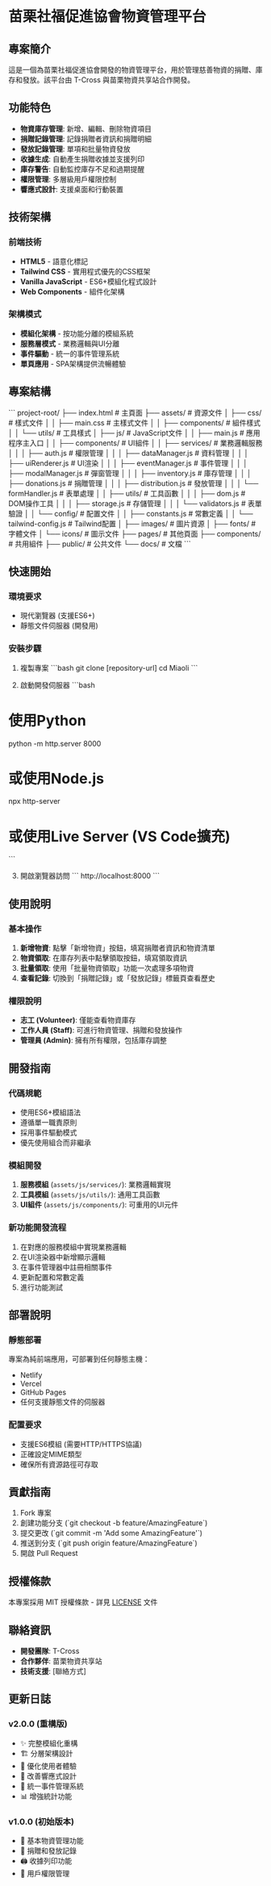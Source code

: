 # 苗栗社福促進協會物資管理平台

## 專案簡介

這是一個為苗栗社福促進協會開發的物資管理平台，用於管理慈善物資的捐贈、庫存和發放。該平台由 T-Cross 與苗栗物資共享站合作開發。

## 功能特色

- **物資庫存管理**: 新增、編輯、刪除物資項目
- **捐贈記錄管理**: 記錄捐贈者資訊和捐贈明細
- **發放記錄管理**: 單項和批量物資發放
- **收據生成**: 自動產生捐贈收據並支援列印
- **庫存警告**: 自動監控庫存不足和過期提醒
- **權限管理**: 多層級用戶權限控制
- **響應式設計**: 支援桌面和行動裝置

## 技術架構

### 前端技術
- **HTML5** - 語意化標記
- **Tailwind CSS** - 實用程式優先的CSS框架
- **Vanilla JavaScript** - ES6+模組化程式設計
- **Web Components** - 組件化架構

### 架構模式
- **模組化架構** - 按功能分離的模組系統
- **服務層模式** - 業務邏輯與UI分離
- **事件驅動** - 統一的事件管理系統
- **單頁應用** - SPA架構提供流暢體驗

## 專案結構

\`\`\`
project-root/
├── index.html                 # 主頁面
├── assets/                    # 資源文件
│   ├── css/                  # 樣式文件
│   │   ├── main.css         # 主樣式文件
│   │   ├── components/      # 組件樣式
│   │   └── utils/          # 工具樣式
│   ├── js/                  # JavaScript文件
│   │   ├── main.js         # 應用程序主入口
│   │   ├── components/     # UI組件
│   │   ├── services/       # 業務邏輯服務
│   │   │   ├── auth.js            # 權限管理
│   │   │   ├── dataManager.js     # 資料管理
│   │   │   ├── uiRenderer.js      # UI渲染
│   │   │   ├── eventManager.js    # 事件管理
│   │   │   ├── modalManager.js    # 彈窗管理
│   │   │   ├── inventory.js       # 庫存管理
│   │   │   ├── donations.js       # 捐贈管理
│   │   │   ├── distribution.js    # 發放管理
│   │   │   └── formHandler.js     # 表單處理
│   │   ├── utils/          # 工具函數
│   │   │   ├── dom.js             # DOM操作工具
│   │   │   ├── storage.js         # 存儲管理
│   │   │   └── validators.js      # 表單驗證
│   │   └── config/         # 配置文件
│   │       ├── constants.js       # 常數定義
│   │       └── tailwind-config.js # Tailwind配置
│   ├── images/             # 圖片資源
│   ├── fonts/              # 字體文件
│   └── icons/              # 圖示文件
├── pages/                  # 其他頁面
├── components/             # 共用組件
├── public/                 # 公共文件
└── docs/                  # 文檔
\`\`\`

## 快速開始

### 環境要求
- 現代瀏覽器 (支援ES6+)
- 靜態文件伺服器 (開發用)

### 安裝步驟

1. 複製專案
\`\`\`bash
git clone [repository-url]
cd Miaoli
\`\`\`

2. 啟動開發伺服器
\`\`\`bash
# 使用Python
python -m http.server 8000

# 或使用Node.js
npx http-server

# 或使用Live Server (VS Code擴充)
\`\`\`

3. 開啟瀏覽器訪問
\`\`\`
http://localhost:8000
\`\`\`

## 使用說明

### 基本操作
1. **新增物資**: 點擊「新增物資」按鈕，填寫捐贈者資訊和物資清單
2. **物資領取**: 在庫存列表中點擊領取按鈕，填寫領取資訊
3. **批量領取**: 使用「批量物資領取」功能一次處理多項物資
4. **查看記錄**: 切換到「捐贈記錄」或「發放記錄」標籤頁查看歷史

### 權限說明
- **志工 (Volunteer)**: 僅能查看物資庫存
- **工作人員 (Staff)**: 可進行物資管理、捐贈和發放操作
- **管理員 (Admin)**: 擁有所有權限，包括庫存調整

## 開發指南

### 代碼規範
- 使用ES6+模組語法
- 遵循單一職責原則
- 採用事件驅動模式
- 優先使用組合而非繼承

### 模組開發
1. **服務模組** (`assets/js/services/`): 業務邏輯實現
2. **工具模組** (`assets/js/utils/`): 通用工具函數
3. **UI組件** (`assets/js/components/`): 可重用的UI元件

### 新功能開發流程
1. 在對應的服務模組中實現業務邏輯
2. 在UI渲染器中新增顯示邏輯
3. 在事件管理器中註冊相關事件
4. 更新配置和常數定義
5. 進行功能測試

## 部署說明

### 靜態部署
專案為純前端應用，可部署到任何靜態主機：
- Netlify
- Vercel
- GitHub Pages
- 任何支援靜態文件的伺服器

### 配置要求
- 支援ES6模組 (需要HTTP/HTTPS協議)
- 正確設定MIME類型
- 確保所有資源路徑可存取

## 貢獻指南

1. Fork 專案
2. 創建功能分支 (\`git checkout -b feature/AmazingFeature\`)
3. 提交更改 (\`git commit -m 'Add some AmazingFeature'\`)
4. 推送到分支 (\`git push origin feature/AmazingFeature\`)
5. 開啟 Pull Request

## 授權條款

本專案採用 MIT 授權條款 - 詳見 [LICENSE](LICENSE) 文件

## 聯絡資訊

- **開發團隊**: T-Cross
- **合作夥伴**: 苗栗物資共享站
- **技術支援**: [聯絡方式]

## 更新日誌

### v2.0.0 (重構版)
- ✨ 完整模組化重構
- 🏗️ 分層架構設計
- 🎨 優化使用者體驗
- 📱 改善響應式設計
- 🔧 統一事件管理系統
- 📊 增強統計功能

### v1.0.0 (初始版本)
- 🎉 基本物資管理功能
- 📝 捐贈和發放記錄
- 🖨️ 收據列印功能
- 👥 用戶權限管理